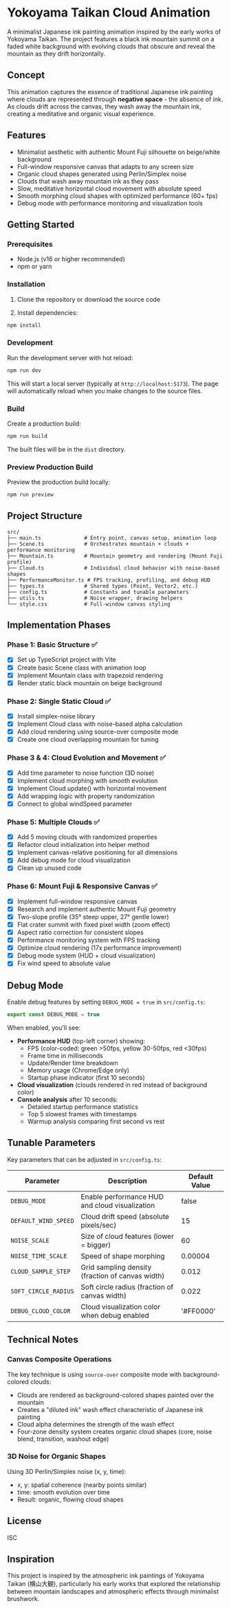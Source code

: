 # Yokoyama Taikan Cloud Animation

A minimalist Japanese ink painting animation inspired by the early works of Yokoyama Taikan. The project features a black ink mountain summit on a faded white background with evolving clouds that obscure and reveal the mountain as they drift horizontally.

## Concept

This animation captures the essence of traditional Japanese ink painting where clouds are represented through **negative space** - the absence of ink. As clouds drift across the canvas, they wash away the mountain ink, creating a meditative and organic visual experience.

## Features

- Minimalist aesthetic with authentic Mount Fuji silhouette on beige/white background
- Full-window responsive canvas that adapts to any screen size
- Organic cloud shapes generated using Perlin/Simplex noise
- Clouds that wash away mountain ink as they pass
- Slow, meditative horizontal cloud movement with absolute speed
- Smooth morphing cloud shapes with optimized performance (60+ fps)
- Debug mode with performance monitoring and visualization tools

## Getting Started

### Prerequisites

- Node.js (v16 or higher recommended)
- npm or yarn

### Installation

1. Clone the repository or download the source code

2. Install dependencies:
```bash
npm install
```

### Development

Run the development server with hot reload:
```bash
npm run dev
```

This will start a local server (typically at `http://localhost:5173`). The page will automatically reload when you make changes to the source files.

### Build

Create a production build:
```bash
npm run build
```

The built files will be in the `dist` directory.

### Preview Production Build

Preview the production build locally:
```bash
npm run preview
```

## Project Structure

```
src/
├── main.ts              # Entry point, canvas setup, animation loop
├── Scene.ts             # Orchestrates mountain + clouds + performance monitoring
├── Mountain.ts          # Mountain geometry and rendering (Mount Fuji profile)
├── Cloud.ts             # Individual cloud behavior with noise-based shapes
├── PerformanceMonitor.ts # FPS tracking, profiling, and debug HUD
├── types.ts             # Shared types (Point, Vector2, etc.)
├── config.ts            # Constants and tunable parameters
├── utils.ts             # Noise wrapper, drawing helpers
└── style.css            # Full-window canvas styling
```

## Implementation Phases

### Phase 1: Basic Structure ✅
- [x] Set up TypeScript project with Vite
- [x] Create basic Scene class with animation loop
- [x] Implement Mountain class with trapezoid rendering
- [x] Render static black mountain on beige background

### Phase 2: Single Static Cloud ✅
- [x] Install simplex-noise library
- [x] Implement Cloud class with noise-based alpha calculation
- [x] Add cloud rendering using source-over composite mode
- [x] Create one cloud overlapping mountain for tuning

### Phase 3 & 4: Cloud Evolution and Movement ✅
- [x] Add time parameter to noise function (3D noise)
- [x] Implement cloud morphing with smooth evolution
- [x] Implement Cloud.update() with horizontal movement
- [x] Add wrapping logic with property randomization
- [x] Connect to global windSpeed parameter

### Phase 5: Multiple Clouds ✅
- [x] Add 5 moving clouds with randomized properties
- [x] Refactor cloud initialization into helper method
- [x] Implement canvas-relative positioning for all dimensions
- [x] Add debug mode for cloud visualization
- [x] Clean up unused code

### Phase 6: Mount Fuji & Responsive Canvas ✅
- [x] Implement full-window responsive canvas
- [x] Research and implement authentic Mount Fuji geometry
- [x] Two-slope profile (35° steep upper, 27° gentle lower)
- [x] Flat crater summit with fixed pixel width (zoom effect)
- [x] Aspect ratio correction for consistent slopes
- [x] Performance monitoring system with FPS tracking
- [x] Optimize cloud rendering (17x performance improvement)
- [x] Debug mode system (HUD + cloud visualization)
- [x] Fix wind speed to absolute value

## Debug Mode

Enable debug features by setting `DEBUG_MODE = true` in `src/config.ts`:

```typescript
export const DEBUG_MODE = true
```

When enabled, you'll see:
- **Performance HUD** (top-left corner) showing:
  - FPS (color-coded: green >50fps, yellow 30-50fps, red <30fps)
  - Frame time in milliseconds
  - Update/Render time breakdown
  - Memory usage (Chrome/Edge only)
  - Startup phase indicator (first 10 seconds)
- **Cloud visualization** (clouds rendered in red instead of background color)
- **Console analysis** after 10 seconds:
  - Detailed startup performance statistics
  - Top 5 slowest frames with timestamps
  - Warmup analysis comparing first second vs rest

## Tunable Parameters

Key parameters that can be adjusted in `src/config.ts`:

| Parameter | Description | Default Value |
|-----------|-------------|---------------|
| `DEBUG_MODE` | Enable performance HUD and cloud visualization | false |
| `DEFAULT_WIND_SPEED` | Cloud drift speed (absolute pixels/sec) | 15 |
| `NOISE_SCALE` | Size of cloud features (lower = bigger) | 60 |
| `NOISE_TIME_SCALE` | Speed of shape morphing | 0.00004 |
| `CLOUD_SAMPLE_STEP` | Grid sampling density (fraction of canvas width) | 0.012 |
| `SOFT_CIRCLE_RADIUS` | Soft circle radius (fraction of canvas width) | 0.022 |
| `DEBUG_CLOUD_COLOR` | Cloud visualization color when debug enabled | '#FF0000' |

## Technical Notes

### Canvas Composite Operations

The key technique is using `source-over` composite mode with background-colored clouds:
- Clouds are rendered as background-colored shapes painted over the mountain
- Creates a "diluted ink" wash effect characteristic of Japanese ink painting
- Cloud alpha determines the strength of the wash effect
- Four-zone density system creates organic cloud shapes (core, noise blend, transition, washout edge)

### 3D Noise for Organic Shapes

Using 3D Perlin/Simplex noise (x, y, time):
- x, y: spatial coherence (nearby points similar)
- time: smooth evolution over time
- Result: organic, flowing cloud shapes

## License

ISC

## Inspiration

This project is inspired by the atmospheric ink paintings of Yokoyama Taikan (横山大観), particularly his early works that explored the relationship between mountain landscapes and atmospheric effects through minimalist brushwork.
